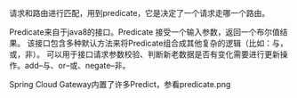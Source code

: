 请求和路由进行匹配，用到predicate，它是决定了一个请求走哪一个路由。

Predicate来自于java8的接口。Predicate 接受一个输入参数，返回一个布尔值结果。
该接口包含多种默认方法来将Predicate组合成其他复杂的逻辑（比如：与，或，非）。
可以用于接口请求参数校验、判断新老数据是否有变化需要进行更新操作。add–与、or–或、negate–非。

Spring Cloud Gateway内置了许多Predict，参看predicate.png